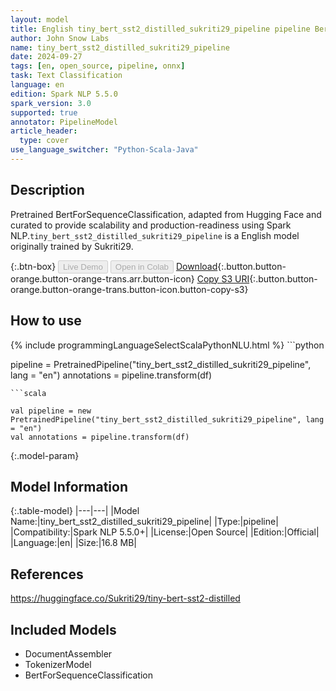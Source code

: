 ```yaml
---
layout: model
title: English tiny_bert_sst2_distilled_sukriti29_pipeline pipeline BertForSequenceClassification from Sukriti29
author: John Snow Labs
name: tiny_bert_sst2_distilled_sukriti29_pipeline
date: 2024-09-27
tags: [en, open_source, pipeline, onnx]
task: Text Classification
language: en
edition: Spark NLP 5.5.0
spark_version: 3.0
supported: true
annotator: PipelineModel
article_header:
  type: cover
use_language_switcher: "Python-Scala-Java"
---
```


## Description

Pretrained BertForSequenceClassification, adapted from Hugging Face and curated to provide scalability and production-readiness using Spark NLP.`tiny_bert_sst2_distilled_sukriti29_pipeline` is a English model originally trained by Sukriti29.

{:.btn-box}
<button class="button button-orange" disabled>Live Demo</button>
<button class="button button-orange" disabled>Open in Colab</button>
[Download](https://s3.amazonaws.com/auxdata.johnsnowlabs.com/public/models/tiny_bert_sst2_distilled_sukriti29_pipeline_en_5.5.0_3.0_1727410625385.zip){:.button.button-orange.button-orange-trans.arr.button-icon}
[Copy S3 URI](s3://auxdata.johnsnowlabs.com/public/models/tiny_bert_sst2_distilled_sukriti29_pipeline_en_5.5.0_3.0_1727410625385.zip){:.button.button-orange.button-orange-trans.button-icon.button-copy-s3}

## How to use



<div class="tabs-box" markdown="1">
{% include programmingLanguageSelectScalaPythonNLU.html %}
```python

pipeline = PretrainedPipeline("tiny_bert_sst2_distilled_sukriti29_pipeline", lang = "en")
annotations =  pipeline.transform(df)   

```
```scala

val pipeline = new PretrainedPipeline("tiny_bert_sst2_distilled_sukriti29_pipeline", lang = "en")
val annotations = pipeline.transform(df)

```
</div>

{:.model-param}
## Model Information

{:.table-model}
|---|---|
|Model Name:|tiny_bert_sst2_distilled_sukriti29_pipeline|
|Type:|pipeline|
|Compatibility:|Spark NLP 5.5.0+|
|License:|Open Source|
|Edition:|Official|
|Language:|en|
|Size:|16.8 MB|

## References

https://huggingface.co/Sukriti29/tiny-bert-sst2-distilled

## Included Models

- DocumentAssembler
- TokenizerModel
- BertForSequenceClassification